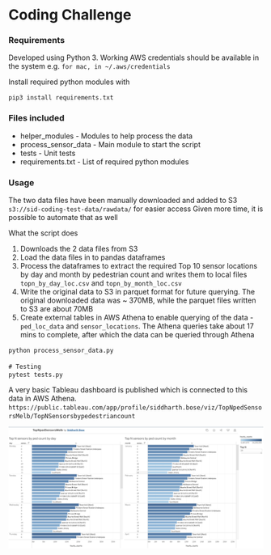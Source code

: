 # Coding Challenge

### Requirements
Developed using Python 3. 
Working AWS credentials should be available in the system 
e.g. `for mac, in ~/.aws/credentials`

Install required python modules with  
```
pip3 install requirements.txt
```

### Files included
* helper_modules - Modules to help process the data
* process_sensor_data - Main module to start the script
* tests - Unit tests
* requirements.txt - List of required python modules

### Usage
The two data files have been manually downloaded and added to S3 `s3://sid-coding-test-data/rawdata/` for easier access
Given more time, it is possible to automate that as well

What the script does
1.  Downloads the 2 data files from S3
2.  Load the data files in to pandas dataframes
3.  Process the dataframes to extract the required Top 10 sensor locations by day and month by pedestrian count and writes them to local files `topn_by_day_loc.csv` and `topn_by_month_loc.csv`
4.  Write the original data to S3 in parquet format for future querying. The original downloaded data was ~ 370MB, while the parquet files written to S3 are about 70MB
5.  Create external tables in AWS Athena to enable querying of the data - `ped_loc_data` and `sensor_locations`. The Athena queries take about 17 mins to complete, after which the data can be queried through Athena

```
python process_sensor_data.py

# Testing
pytest tests.py
```

A very basic Tableau dashboard is published which is connected to this data in AWS Athena.
`https://public.tableau.com/app/profile/siddharth.bose/viz/TopNpedSensorsMelb/TopNSensorsbypedestriancount`

![Alt text](tableau.png?raw=true "Tableau dashboard")